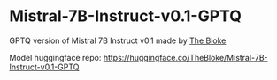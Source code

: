 # Mistral-7B-Instruct-v0.1-GPTQ
GPTQ version of Mistral 7B Instruct v0.1 made by [The Bloke](https://huggingface.co/TheBloke)

Model huggingface repo: https://huggingface.co/TheBloke/Mistral-7B-Instruct-v0.1-GPTQ
